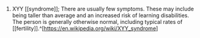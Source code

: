 1. XYY [[syndrome]]; There are usually few symptoms. These may include being taller than average and an increased risk of learning disabilities. The person is generally otherwise normal, including typical rates of [[fertility]].^[https://en.wikipedia.org/wiki/XYY_syndrome]